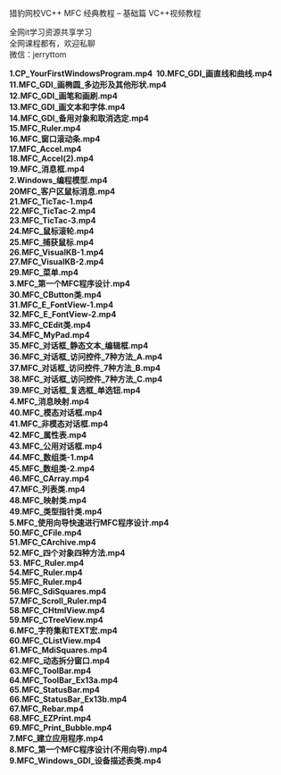 猎豹网校VC++ MFC 经典教程 – 基础篇 VC++视频教程

全网it学习资源共享学习<br>全网课程都有，欢迎私聊<br>微信：jerryttom<br>

<strong>1.CP_YourFirstWindowsProgram.mp4&nbsp;&nbsp;10.MFC_GDI_画直线和曲线.mp4<br> 11.MFC_GDI_画椭圆_多边形及其他形状.mp4<br> 12.MFC_GDI_画笔和画刷.mp4<br> 13.MFC_GDI_画文本和字体.mp4<br> 14.MFC_GDI_备用对象和取消选定.mp4<br> 15.MFC_Ruler.mp4<br> 16.MFC_窗口滚动条.mp4<br> 17.MFC_Accel.mp4<br> 18.MFC_Accel(2).mp4<br> 19.MFC_消息框.mp4<br> 2.Windows_编程模型.mp4<br> 20MFC_客户区鼠标消息.mp4<br> 21.MFC_TicTac-1.mp4<br> 22.MFC_TicTac-2.mp4<br> 23.MFC_TicTac-3.mp4<br> 24.MFC_鼠标滚轮.mp4<br> 25.MFC_捕获鼠标.mp4<br> 26.MFC_VisualKB-1.mp4<br> 27.MFC_VisualKB-2.mp4<br> 29.MFC_菜单.mp4<br> 3.MFC_第一个MFC程序设计.mp4<br> 30.MFC_CButton类.mp4<br> 31.MFC_E_FontView-1.mp4<br> 32.MFC_E_FontView-2.mp4<br> 33.MFC_CEdit类.mp4<br> 34.MFC_MyPad.mp4<br> 35.MFC_对话框_静态文本_编辑框.mp4<br> 36.MFC_对话框_访问控件_7种方法_A.mp4<br> 37.MFC_对话框_访问控件_7种方法_B.mp4<br> 38.MFC_对话框_访问控件_7种方法_C.mp4<br> 39.MFC_对话框_复选框_单选钮.mp4<br> 4.MFC_消息映射.mp4<br> 40.MFC_模态对话框.mp4<br> 41.MFC_非模态对话框.mp4<br> 42.MFC_属性表.mp4<br> 43.MFC_公用对话框.mp4<br> 44.MFC_数组类-1.mp4<br> 45.MFC_数组类-2.mp4<br> 46.MFC_CArray.mp4<br> 47.MFC_列表类.mp4<br> 48.MFC_映射类.mp4<br> 49.MFC_类型指针类.mp4<br> 5.MFC_使用向导快速进行MFC程序设计.mp4<br> 50.MFC_CFile.mp4<br> 51.MFC_CArchive.mp4<br> 52.MFC_四个对象四种方法.mp4<br> 53. MFC_Ruler.mp4<br> 54.MFC_Ruler.mp4<br> 55.MFC_Ruler.mp4<br> 56.MFC_SdiSquares.mp4<br> 57.MFC_Scroll_Ruler.mp4<br> 58.MFC_CHtmlView.mp4<br> 59.MFC_CTreeView.mp4<br> 6.MFC_字符集和TEXT宏.mp4<br> 60.MFC_CListView.mp4<br> 61.MFC_MdiSquares.mp4<br> 62.MFC_动态拆分窗口.mp4<br> 63.MFC_ToolBar.mp4<br> 64.MFC_ToolBar_Ex13a.mp4<br> 65.MFC_StatusBar.mp4<br> 66.MFC_StatusBar_Ex13b.mp4<br> 67.MFC_Rebar.mp4</strong><strong><br> 68.MFC_EZPrint.mp4<br> 69.MFC_Print_Bubble.mp4<br> 7.MFC_建立应用程序.mp4<br> 8.MFC_第一个MFC程序设计(不用向导).mp4<br> 9.MFC_Windows_GDI_设备描述表类.mp4</strong>